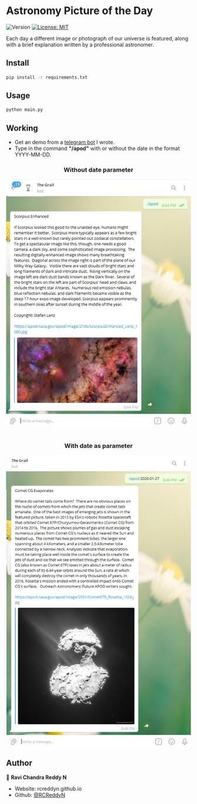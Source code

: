 <h1>Astronomy Picture of the Day </h1>
<p>
  <img alt="Version" src="https://img.shields.io/badge/version-1.0-blue.svg?cacheSeconds=2592000" />
  <a href="#" target="_blank">
    <img alt="License: MIT" src="https://img.shields.io/badge/License-MIT-yellow.svg" />
  </a>
</p>

<p> Each day a different image or photograph of our universe is featured, along with a brief explanation written by a professional astronomer.</p>

## Install

```sh
pip install -r requirements.txt
```

## Usage

```sh
python main.py
```
## Working
<ul>
<li> Get an demo from a <a href = "https://telegram.me/thegrailbot">telegram bot</a> I wrote.
<li> Type in the command <b>"/apod"</b> with or without the date in the format YYYY-MM-DD.
</ul>
<div align="center">
<h3>Without date parameter</h3>
<img src = "./img/apod1.png">
</div>
<br>

<div align="center"><h3>With date as parameter</h3>
<img src = "./img/apod2.png">
</div>

## Author

👤 **Ravi Chandra Reddy N**

* Website: rcreddyn.github.io
* Github: [@RCReddyN](https://github.com/RCReddyN)
